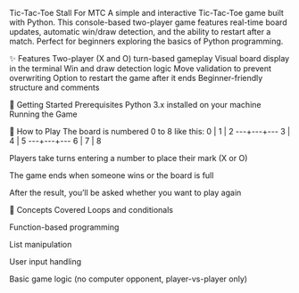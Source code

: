 Tic-Tac-Toe Stall For MTC 
A simple and interactive Tic-Tac-Toe game built with Python. This console-based two-player game features real-time board updates, automatic win/draw detection, and the ability to restart after a match. Perfect for beginners exploring the basics of Python programming.

✨ Features
Two-player (X and O) turn-based gameplay
Visual board display in the terminal
Win and draw detection logic
Move validation to prevent overwriting
Option to restart the game after it ends
Beginner-friendly structure and comments

🚀 Getting Started
Prerequisites
Python 3.x installed on your machine
Running the Game

🎯 How to Play The board is numbered 0 to 8 like this: 0 | 1 | 2 ---+---+--- 3 | 4 | 5 ---+---+--- 6 | 7 | 8

Players take turns entering a number to place their mark (X or O)

The game ends when someone wins or the board is full

After the result, you’ll be asked whether you want to play again

🧠 Concepts Covered Loops and conditionals

Function-based programming

List manipulation

User input handling

Basic game logic (no computer opponent, player-vs-player only)
